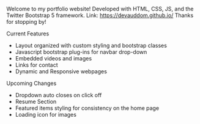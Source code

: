 Welcome to my portfolio website!
Developed with HTML, CSS, JS, and the Twitter Bootstrap 5 framework. 
Link: https://devauddom.github.io/
Thanks for stopping by!

Current Features
- Layout organized with custom styling and bootstrap classes
- Javascript bootstrap plug-ins for navbar drop-down
- Embedded videos and images
- Links for contact
- Dynamic and Responsive webpages

Upcoming Changes
- Dropdown auto closes on click off
- Resume Section
- Featured items styling for consistency on the home page
- Loading icon for images
